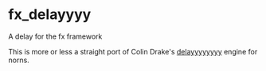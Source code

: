 # fx_delayyyy
A delay for the fx framework

This is more or less a straight port of Colin Drake's [delayyyyyyyy](https://github.com/cfdrake/delayyyyyyyy/blob/7ba2ff3fc0b323e389a58d5489e83bb15b3ef6c6/lib/engine_delayyyyyyyy.sc#L12-L31) engine for norns.
